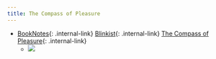 ```yaml
---
title: The Compass of Pleasure
---
```



- [BookNotes](/booknotes){: .internal-link} [Blinkist](/blinkist){: .internal-link} [The Compass of Pleasure](/the-compass-of-pleasure){: .internal-link}
    - ![](https://firebasestorage.googleapis.com/v0/b/firescript-577a2.appspot.com/o/imgs%2Fapp%2FDoomHammer%2FbXqtMtw952.png?alt=media&token=d3fd30de-7ec4-423f-824d-dc42a2796f50)


